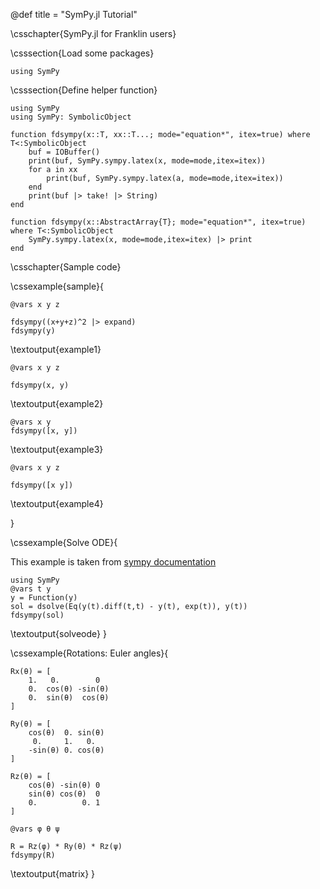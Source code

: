 @def title = "SymPy.jl Tutorial"

\csschapter{SymPy.jl for Franklin users}

\csssection{Load some packages}

```julia:load
using SymPy
```

\csssection{Define helper function}

```julia:definefdsympy
using SymPy
using SymPy: SymbolicObject

function fdsympy(x::T, xx::T...; mode="equation*", itex=true) where T<:SymbolicObject
    buf = IOBuffer()
    print(buf, SymPy.sympy.latex(x, mode=mode,itex=itex))
    for a in xx
        print(buf, SymPy.sympy.latex(a, mode=mode,itex=itex))
    end
    print(buf |> take! |> String)
end

function fdsympy(x::AbstractArray{T}; mode="equation*", itex=true) where T<:SymbolicObject
    SymPy.sympy.latex(x, mode=mode,itex=itex) |> print
end

```

\csschapter{Sample code}

\cssexample{sample}{
```julia:example1
@vars x y z

fdsympy((x+y+z)^2 |> expand)
fdsympy(y)
```

\textoutput{example1}

```julia:example2
@vars x y z

fdsympy(x, y)
```

\textoutput{example2}


```julia:example3
@vars x y
fdsympy([x, y])
```

\textoutput{example3}

```julia:example4
@vars x y z

fdsympy([x y])
```

\textoutput{example4}


}


\cssexample{Solve ODE}{

This example is taken from [sympy documentation](https://docs.sympy.org/latest/tutorial/intro.html#the-power-of-symbolic-computation)

```julia:solveode
using SymPy
@vars t y
y = Function(y)
sol = dsolve(Eq(y(t).diff(t,t) - y(t), exp(t)), y(t))
fdsympy(sol)
```

\textoutput{solveode}
}

\cssexample{Rotations: Euler angles}{
```julia:matrix
Rx(θ) = [
    1.   0.        0
    0.  cos(θ) -sin(θ)
    0.  sin(θ)  cos(θ)
]

Ry(θ) = [
    cos(θ)  0. sin(θ)
     0.     1.   0.
    -sin(θ) 0. cos(θ)
]

Rz(θ) = [
    cos(θ) -sin(θ) 0
    sin(θ) cos(θ)  0
    0.          0. 1
]

@vars φ θ ψ

R = Rz(φ) * Ry(θ) * Rz(ψ)
fdsympy(R)
```

\textoutput{matrix}
}
